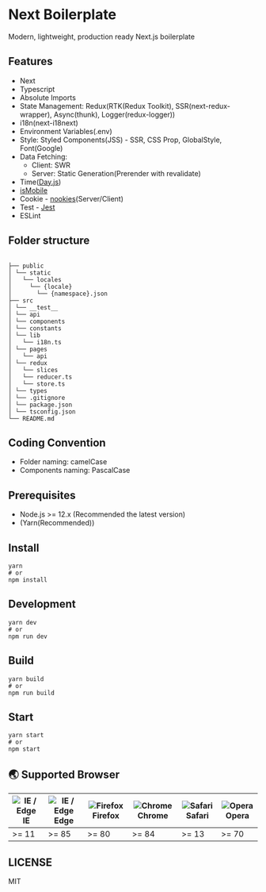 # Next Boilerplate

Modern, lightweight, production ready Next.js boilerplate

## Features

- Next
- Typescript
- Absolute Imports
- State Management: Redux(RTK(Redux Toolkit), SSR(next-redux-wrapper), Async(thunk), Logger(redux-logger))
- i18n(next-i18next)
- Environment Variables(.env)
- Style: Styled Components(JSS) - SSR, CSS Prop, GlobalStyle, Font(Google)
- Data Fetching:
  - Client: SWR
  - Server: Static Generation(Prerender with revalidate)
- Time([Day.js](https://day.js.org/))
- [isMobile](https://github.com/kaimallea/isMobile)
- Cookie - [nookies](https://github.com/maticzav/nookies#readme)(Server/Client)
- Test - [Jest](https://jestjs.io/)
- ESLint

<!--
- Fetcher
- Custom server
- Storybook?
  -->

## Folder structure

```

├── public
│ └── static
│   └── locales
│     └── {locale}
│       └── {namespace}.json
├── src
│ └── __test__
│ └── api
│ └── components
│ └── constants
│ └── lib
│   └── i18n.ts
│ └── pages
│   └── api
│ └── redux
│   └── slices
│   └── reducer.ts
│   └── store.ts
│ └── types
│ └── .gitignore
│ └── package.json
│ └── tsconfig.json
└── README.md
```

## Coding Convention

- Folder naming: camelCase
- Components naming: PascalCase

## Prerequisites

- Node.js >= 12.x (Recommended the latest version)
- (Yarn(Recommended))

## Install

```
yarn
# or
npm install
```

## Development

```
yarn dev
# or
npm run dev
```

## Build

```
yarn build
# or
npm run build
```

## Start

```
yarn start
# or
npm start
```

## 🌏 Supported Browser

| <img src="https://user-images.githubusercontent.com/1215767/34348590-250b3ca2-ea4f-11e7-9efb-da953359321f.png" alt="IE / Edge" /> IE | <img src="https://img.utdstc.com/icons/microsoft-edge-windows.png:32" alt="IE / Edge" /> Edge | <img src="https://user-images.githubusercontent.com/1215767/34348383-9e7ed492-ea4d-11e7-910c-03b39d52f496.png" alt="Firefox" /> Firefox | <img src="https://user-images.githubusercontent.com/1215767/34348387-a2e64588-ea4d-11e7-8267-a43365103afe.png" alt="Chrome" /> Chrome | <img src="https://user-images.githubusercontent.com/1215767/34348394-a981f892-ea4d-11e7-9156-d128d58386b9.png" alt="Safari" /> Safari | <img src="https://cdn-production-opera-website.operacdn.com/staticfiles/assets/images/favicon/favicon-32x32.d80e4bdc6a9f.png" alt="Opera" /> Opera |
| ------------------------------------------------------------------------------------------------------------------------------------ | --------------------------------------------------------------------------------------------- | --------------------------------------------------------------------------------------------------------------------------------------- | ------------------------------------------------------------------------------------------------------------------------------------- | ------------------------------------------------------------------------------------------------------------------------------------- | -------------------------------------------------------------------------------------------------------------------------------------------------- |
| >= 11                                                                                                                                | >= 85                                                                                         | >= 80                                                                                                                                   | >= 84                                                                                                                                 | >= 13                                                                                                                                 | >= 70                                                                                                                                              |

## LICENSE

MIT
